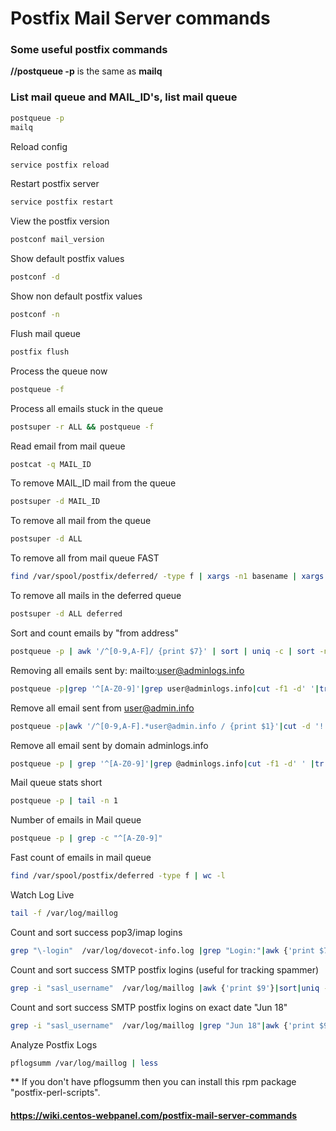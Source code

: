 # Postfix Mail Server commands

### Some useful postfix commands

**//postqueue -p** is the same as **mailq**

### List mail queue and MAIL_ID's, list mail queue

```sh
postqueue -p
mailq
```

Reload config

```sh
service postfix reload
```

Restart postfix server

```sh
service postfix restart
```

View the postfix version

```sh
postconf mail_version
```

Show default postfix values

```sh
postconf -d
```

Show non default postfix values

```sh
postconf -n
```

Flush mail queue

```sh
postfix flush
```

Process the queue now

```sh
postqueue -f
```

Process all emails stuck in the queue

```sh
postsuper -r ALL && postqueue -f
```

Read email from mail queue

```sh
postcat -q MAIL_ID
```

To remove MAIL_ID mail from the queue

```sh
postsuper -d MAIL_ID
```

To remove all mail from the queue

```sh
postsuper -d ALL
```

To remove all from mail queue FAST

```sh
find /var/spool/postfix/deferred/ -type f | xargs -n1 basename | xargs -n1 postsuper -d
```

To remove all mails in the deferred queue

```sh
postsuper -d ALL deferred
```

Sort and count emails by "from address"

```sh
postqueue -p | awk '/^[0-9,A-F]/ {print $7}' | sort | uniq -c | sort -n
```

Removing all emails sent by: mailto:user@adminlogs.info

```sh
postqueue -p|grep '^[A-Z0-9]'|grep user@adminlogs.info|cut -f1 -d' '|tr -d \*|postsuper -d -
```

Remove all email sent from user@admin.info

```sh
postqueue -p|awk '/^[0-9,A-F].*user@admin.info / {print $1}'|cut -d '!' -f 1|postsuper -d -
```

Remove all email sent by domain adminlogs.info

```sh
postqueue -p | grep '^[A-Z0-9]'|grep @adminlogs.info|cut -f1 -d' ' |tr -d \*|postsuper -d -
```

Mail queue stats short

```sh
postqueue -p | tail -n 1
```

Number of emails in Mail queue

```sh
postqueue -p | grep -c "^[A-Z0-9]"
```

Fast count of emails in mail queue

```sh
find /var/spool/postfix/deferred -type f | wc -l
```

Watch Log Live

```sh
tail -f /var/log/maillog
```

Count and sort success pop3/imap logins

```sh
grep "\-login"  /var/log/dovecot-info.log |grep "Login:"|awk {'print $7'}|sort|uniq -c|sort -n
```

Count and sort success SMTP postfix logins (useful for tracking spammer)

```sh
grep -i "sasl_username"  /var/log/maillog |awk {'print $9'}|sort|uniq -c|sort -n
```

Count and sort success SMTP postfix logins on exact date "Jun 18"

```sh
grep -i "sasl_username"  /var/log/maillog |grep "Jun 18"|awk {'print $9'}|sort|uniq -c|sort -n
```

Analyze Postfix Logs

```sh
pflogsumm /var/log/maillog | less
```

** If you don't have pflogsumm then you can install this rpm package "postfix-perl-scripts".

#### https://wiki.centos-webpanel.com/postfix-mail-server-commands
